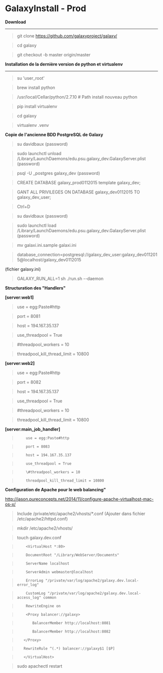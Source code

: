 # GalaxyInstall - Prod

**Download**

***

 > git clone https://github.com/galaxyproject/galaxy/
 
 > cd galaxy
 
 > git checkout -b master origin/master
 
**Installation de la dernière version de python et virtualenv**
 
 
***

 > su 'user_root'
 
 > brew install python
 
 > /usr/local/Cellar/python/2.7.10  # Path install nouveau python
 
 > pip install virtualenv
 
 > cd galaxy
 
 > virtualenv .venv

**Copie de l'ancienne BDD PostgreSQL de Galaxy** 

> su davidbaux (password)

> sudo launchctl unload /Library/LaunchDaemons/edu.psu.galaxy_dev.GalaxyServer.plist (password)

> psql -U _postgres galaxy_dev (password)

> CREATE DATABASE galaxy_prod0112015 template galaxy_dev;

> GANT ALL PRIVILEGES ON DATABASE galaxy_dev0112015 TO galaxy_dev_user;

> Ctrl+D

> su davidbaux (password)

> sudo launchctl load /Library/LaunchDaemons/edu.psu.galaxy_dev.GalaxyServer.plist (password)

> mv galaxi.ini.sample galaxi.ini

> database_connection=postgresql://galaxy_dev_user:galaxy_dev0112015@localhost/galaxy_dev0112015

(fichier galaxy.ini)

> GALAXY_RUN_ALL=1 sh ./run.sh --daemon

**Structuration des "Handlers"** 

**[server:web1]** 

> use = egg:Paste#http

> port = 8081

> host = 194.167.35.137

> use_threadpool = True

> \#threadpool_workers = 10

> threadpool_kill_thread_limit = 10800


**[server:web2]**

> use = egg:Paste#http

> port = 8082

> host = 194.167.35.137

> use_threadpool = True

> \#threadpool_workers = 10

> threadpool_kill_thread_limit = 10800


**[server:main_job_handler]** 

>         use = egg:Paste#http

>         port = 8083

>         host = 194.167.35.137

>         use_threadpool = True

>         \#threadpool_workers = 10

>         threadpool_kill_thread_limit = 10800

**Configuration de Apache pour le web balancing"** 

http://jason.pureconcepts.net/2014/11/configure-apache-virtualhost-mac-os-x/

> Include /private/etc/apache2/vhosts/*.conf (Ajouter dans fichier /etc/apache2/httpd.conf)

> mkdir /etc/apache2/vhosts/

> touch  galaxy.dev.conf

>         <VirtualHost *:80>

>         DocumentRoot "/Library/WebServer/Documents"

>         ServerName localhost

>         ServerAdmin webmaster@localhost

>         ErrorLog "/private/var/log/apache2/galaxy.dev.local-error_log"

>         CustomLog "/private/var/log/apache2/galaxy.dev.local-access_log" common

>         RewriteEngine on

>         <Proxy balancer://galaxy>

>            BalancerMember http://localhost:8081

>            BalancerMember http://localhost:8082

>        </Proxy>

>        RewriteRule ^(.*) balancer://galaxy$1 [$P]

>        </VirtualHost>


 > sudo apachectl restart
